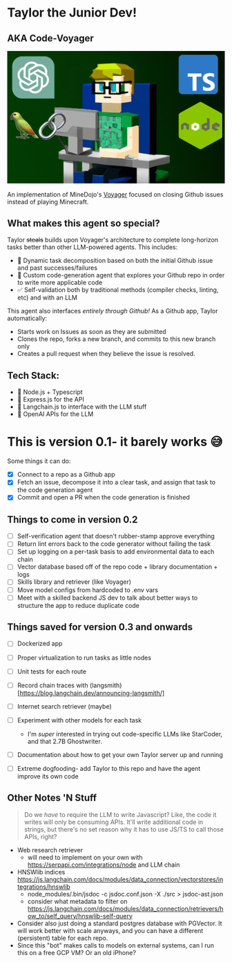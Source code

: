 # Taylor the Junior Dev!
## AKA Code-Voyager
![image](taylor_jd_banner.png)

An implementation of MineDojo's [Voyager](https://voyager.minedojo.org/) focused on closing Github issues instead of playing Minecraft.

## What makes this agent so special?
Taylor ~~steals~~ builds upon Voyager's architecture to complete long-horizon tasks better than other LLM-powered agents. This includes:
* 🧾 Dynamic task decomposition based on both the initial Github issue and past successes/failures
* 👾 Custom code-generation agent that explores your Github repo in order to write more applicable code
* ✅ Self-validation both by traditional methods (compiler checks, linting, etc) and with an LLM

This agent also interfaces _entirely through Github!_ As a Github app, Taylor automatically:
* Starts work on Issues as soon as they are submitted
* Clones the repo, forks a new branch, and commits to this new branch only
* Creates a pull request when they believe the issue is resolved.

## Tech Stack:
* 💾 Node.js + Typescript
* 📲 Express.js for the API
* 🦜 Langchain.js to interface with the LLM stuff
* 🤖 OpenAI APIs for the LLM

# This is version 0.1- it barely works 😅
Some things it can do:
- [x] Connect to a repo as a Github app
- [x] Fetch an issue, decompose it into a clear task, and assign that task to the code generation agent
- [x] Commit and open a PR when the code generation is finished

## Things to come in version 0.2
- [ ] Self-verification agent that doesn't rubber-stamp approve everything
- [ ] Return lint errors back to the code generator without failing the task
- [ ] Set up logging on a per-task basis to add environmental data to each chain
- [ ] Vector database based off of the repo code + library documentation + logs
- [ ] Skills library and retriever (like Voyager)
- [ ] Move model configs from hardcoded to .env vars
- [ ] Meet with a skilled backend JS dev to talk about better ways to structure the app to reduce duplicate code

## Things saved for version 0.3 and onwards
- [ ] Dockerized app
- [ ] Proper virtualization to run tasks as little nodes
- [ ] Unit tests for each route
- [ ] Record chain traces with (langsmith)[https://blog.langchain.dev/announcing-langsmith/]
- [ ] Internet search retriever (maybe)
- [ ] Experiment with other models for each task
    - I'm _super_ interested in trying out code-specific LLMs like StarCoder, and that 2.7B Ghostwriter.
- [ ] Documentation about how to get your own Taylor server up and running
- [ ] Extreme dogfooding- add Taylor to this repo and have the agent improve its own code


## Other Notes 'N Stuff
> Do we _have_ to require the LLM to write Javascript? Like, the code it writes will only be consuming APIs. It'll write additional code in strings, but there's no set reason why it has to use JS/TS to call those APIs, right?
* Web research retriever
    - will need to implement on your own with https://serpapi.com/integrations/node and LLM chain
* HNSWlib indices https://js.langchain.com/docs/modules/data_connection/vectorstores/integrations/hnswlib
    - node_modules/.bin/jsdoc -c jsdoc.conf.json -X ./src > jsdoc-ast.json
    - consider what metadata to filter on https://js.langchain.com/docs/modules/data_connection/retrievers/how_to/self_query/hnswlib-self-query
* Consider also just doing a standard postgres database with PGVector. It will work better with scale anyways, and you can have a different (persistent) table for each repo. 
* Since this "bot" makes calls to models on external systems, can I run this on a free GCP VM? Or an old iPhone?